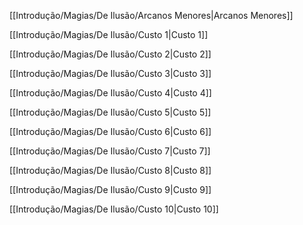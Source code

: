 [[Introdução/Magias/De Ilusão/Arcanos Menores|Arcanos Menores]]

[[Introdução/Magias/De Ilusão/Custo 1|Custo 1]]

[[Introdução/Magias/De Ilusão/Custo 2|Custo 2]]

[[Introdução/Magias/De Ilusão/Custo 3|Custo 3]]

[[Introdução/Magias/De Ilusão/Custo 4|Custo 4]]

[[Introdução/Magias/De Ilusão/Custo 5|Custo 5]]

[[Introdução/Magias/De Ilusão/Custo 6|Custo 6]]

[[Introdução/Magias/De Ilusão/Custo 7|Custo 7]]

[[Introdução/Magias/De Ilusão/Custo 8|Custo 8]]

[[Introdução/Magias/De Ilusão/Custo 9|Custo 9]]

[[Introdução/Magias/De Ilusão/Custo 10|Custo 10]]